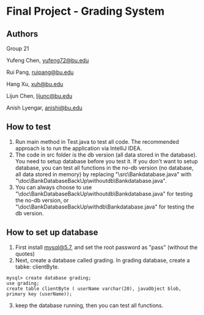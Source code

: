 # Final Project - Grading System

## Authors

Group 21

Yufeng Chen, yufeng72@bu.edu

Rui Pang, ruipang@bu.edu

Hang Xu, xuh@bu.edu

Lijun Chen, lijunc@bu.edu

Anish Lyengar, anishi@bu.edu


## How to test

1. Run main method in Test.java to test all code. The recommended approach is to run the application via IntelliJ IDEA.
2. The code in src folder is the db version (all data stored in the database). You need to setup database before you test it.
If you don't want to setup database, you can test all functions in the no-db version (no database, all data stored in memory) by replacing "\src\Bankdatabase.java" with "\doc\BankDatabaseBackUp\withoutdb\Bankdatabase.java".
3. You can always choose to use "\doc\BankDatabaseBackUp\withoutdb\Bankdatabase.java" for testing the no-db version, or "\doc\BankDatabaseBackUp\withdb\Bankdatabase.java" for testing the db version.

## How to set up database

1. First install mysql@5.7, and set the root password as "pass" (without the quotes)
2. Next, create a database called grading. In grading database, create a tabke: clientByte.
```
mysql> create database grading;
use grading;
create table clientByte ( userName varchar(20), javaObject blob, primary key (userName));
```
3. keep the database running, then you can test all functions.
